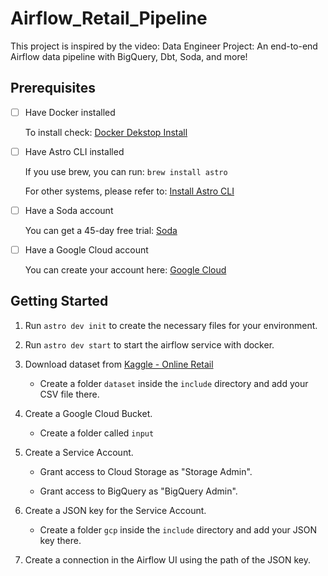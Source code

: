 # Airflow_Retail_Pipeline

This project is inspired by the video: Data Engineer Project: An end-to-end Airflow data pipeline with BigQuery, Dbt, Soda, and more!

## Prerequisites

- [ ] Have Docker installed

    To install check: [Docker Dekstop Install](https://www.docker.com/products/docker-desktop/)

- [ ] Have Astro CLI installed

    If you use brew, you can run: `brew install astro`

    For other systems, please refer to: [Install Astro CLI](https://docs.astronomer.io/astro/cli/install-cli)

- [ ] Have a Soda account

    You can get a 45-day free trial: [Soda](https://www.soda.io/)

- [ ] Have a Google Cloud account

    You can create your account here: [Google Cloud](cloud.google.com)

## Getting Started

1. Run `astro dev init` to create the necessary files for your environment.

2. Run `astro dev start` to start the airflow service with docker.

3. Download dataset from [Kaggle - Online Retail](https://www.kaggle.com/datasets/tunguz/online-retail?resource=download)

    - Create a folder `dataset` inside the `include` directory and add your CSV file there.

4. Create a Google Cloud Bucket.

    - Create a folder called `input`

5. Create a Service Account.

    - Grant access to Cloud Storage as "Storage Admin".

    - Grant access to BigQuery as "BigQuery Admin".

6. Create a JSON key for the Service Account.

    - Create a folder `gcp` inside the `include` directory and add your JSON key there.

7. Create a connection in the Airflow UI using the path of the JSON key.
